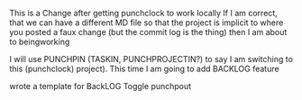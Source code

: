 This is a Change after getting punchclock to work locally
If I am correct, that we can have a different MD file so that the project is implicit to where you posted a faux change (but the commit log is the thing) then I am about to beingworking

I will use PUNCHPIN (TASKIN, PUNCHPROJECTIN?) to say I am switching to this (punchclock) project). This time I am going to add BACKLOG feature

wrote a template for BackLOG Toggle
punchpout
